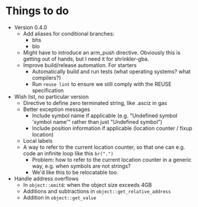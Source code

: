 <!--
SPDX-FileCopyrightText: 2021 Thomas Mathys
SPDX-License-Identifier: MIT
lzasm: a runtime assembler
-->

# Things to do
* Version 0.4.0
  * Add aliases for conditional branches:
    * bhs
    * blo
  * Might have to introduce an arm_push directive. Obviously this is getting out of hands, but I need it for shrinkler-gba.
  * Improve build/release automation. For starters
    * Automatically build and run tests (what operating systems? what compilers?)
    * Run `reuse lint` to ensure we still comply with the REUSE specification
* Wish list, no particular version
  * Directive to define zero terminated string, like .asciz in gas
  * Better exception messages
    * Include symbol name if applicable (e.g. "Undefined symbol 'symbol name'" rather than just "Undefined symbol")
    * Include position information if applicable (location counter / fixup location)
  * Local labels
  * A way to refer to the current location counter, so that one can e.g. code an infinite loop like this `br(".")`
    * Problem: how to refer to the current location counter in a generic way, e.g. when symbols are not strings?
    * We'd like this to be relocatable too.
* Handle address overflows
  * In `object::emit8`: when the object size exceeds 4GB
  * Additions and subtractions in `object::get_relative_address`
  * Addition in `object::get_value`
